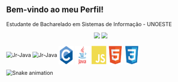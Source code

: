 ## Bem-vindo ao meu Perfil!

Estudante de Bacharelado em Sistemas de Informação - UNOESTE

<div align="center">
  <div>
    <img height="180em" src="https://github-readme-stats.vercel.app/api?username=Joseroyer&show_icons=true&theme=tokyonight&&include_all_commits=true&count_private=true">
    <img height="180em" src="https://github-readme-stats.vercel.app/api/top-langs/?username=Joseroyer&layout=compact&theme=tokyonight">
  </div>
  
</div>

<div style="display: inline_block"><br>
  <img align="center" alt="Jr-Java" height="50" width="40"src="https://cdn.jsdelivr.net/gh/devicons/devicon/icons/csharp/csharp-original.svg">
   <img align="center" alt="Jr-Java" height="50" width="40"src="https://cdn.jsdelivr.net/gh/devicons/devicon/icons/dotnetcore/dotnetcore-original.svg"g">
  <img align="center" alt="Jr-C" height="50" width="40" src="https://raw.githubusercontent.com/devicons/devicon/master/icons/c/c-original.svg">
  <img align="center" alt="Jr-Java" height="50" width="40"src="https://raw.githubusercontent.com/devicons/devicon/master/icons/java/java-original-wordmark.svg">
  <img align="center" alt="Jr-Js" height="50" width="40" src="https://raw.githubusercontent.com/devicons/devicon/master/icons/javascript/javascript-plain.svg">
  <img align="center" alt="Jr-HTML" height="50" width="40" src="https://raw.githubusercontent.com/devicons/devicon/master/icons/html5/html5-original.svg">
  <img align="center" alt="Jr-CSS" height="50" width="40" src="https://raw.githubusercontent.com/devicons/devicon/master/icons/css3/css3-original.svg">
  
  
 
  ![Snake animation](https://github.com/Joseroyer/Joseroyer/blob/output/github-contribution-grid-snake.svg)
  
</div>



